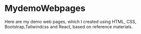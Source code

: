 # MydemoWebpages
Here are my demo web pages, which I created using HTML, CSS, Bootstrap,Tailwindcss and React, based on reference materials.
